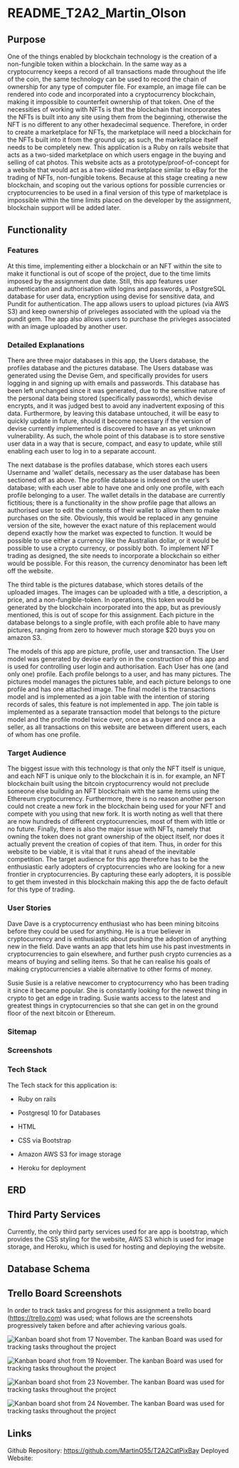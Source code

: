 # README_T2A2_Martin_Olson

## Purpose

One of the things enabled by blockchain technology is the creation of a non-fungible token within a blockchain. In the same way as a cryptocurrency keeps a record of all transactions made throughout the life of the coin, the same technology can be used to record the chain of ownership for any type of computer file. For example, an image file can be rendered into code and incorporated into a cryptocurrency blockchain, making it impossible to counterfeit ownership of that token. One of the necessities of working with NFTs is that the blockchain that incorporates the NFTs is built into any site using them from the beginning, otherwise the NFT is no different to any other hexadecimal sequence. Therefore, in order to create a marketplace for NFTs, the marketplace will need a blockchain for the NFTs built into it from the ground up; as such, the marketplace itself needs to be completely new.
This application is a Ruby on rails website that acts as a two-sided marketplace on which users engage in the buying and selling of cat photos. This website acts as a prototype/proof-of-concept for a website that would act as a two-sided marketplace similar to eBay for the trading of NFTs, non-fungible tokens. Because at this stage creating a new blockchain, and scoping out the various options for possible currencies or cryptocurrencies to be used in a final version of this type of marketplace is impossible within the time limits placed on the developer by the assignment, blockchain support will be added later.

## Functionality

### Features

At this time, implementing either a blockchain or an NFT within the site to make it functional is out of scope of the project, due to the time limits imposed by the assignment due date. Still, this app features user authentication and authorisation with logins and passwords, a PostgreSQL database for user data, encryption using devise for sensitive data, and Pundit for authentication. The app allows users to upload pictures (via AWS S3) and keep ownership of priveleges associated with the upload via the pundit gem. The app also allows users to purchase the privleges associated with an image uploaded by another user.

### Detailed Explanations

There are three major databases in this app, the Users database, the profiles database and the pictures database. The Users database was generated using the Devise Gem, and specifically provides for users logging in and signing up with emails and passwords. This database has been left unchanged since it was generated, due to the sensitive nature of the personal data being stored (specifically passwords), which devise encrypts, and it was judged best to avoid any inadvertent exposing of this data. Furthermore, by leaving this database untouched, it will be easy to quickly update in future, should it become necessary if the version of devise currently implemented is discovered to have an as yet unknown vulnerability. As such, the whole point of this database is to store senstive user data in a way that is secure, compact, and easy to update, while still enabling each user to log in to a separate account.

The next database is the profiles database, which stores each users Username and ‘wallet’ details, necessary as the user database has been sectioned off as above. The profile database is indexed on the user’s database; with each user able to have one and only one profile, with each profile belonging to a user. The wallet details in the database are currently fictitious; there is a functionality in the show profile page that allows an authorised user to edit the contents of their wallet to allow them to make purchases on the site. Obviously, this would be replaced in any genuine version of the site, however the exact nature of this replacement would depend exactly how the market was expected to function. It would be possible to use either a currency like the Australian dollar, or it would be possible to use a crypto currency, or possibly both. To implement NFT trading as designed, the site needs to incorporate a blockchain so either would be possible. For this reason, the currency denominator has been left off the website.

The third table is the pictures database, which stores details of the uploaded images. The images can be uploaded with a title, a description, a price, and a non-fungible-token. In operations, this token would be generated by the blockchain incorporated into the app, but as previously mentioned, this is out of scope for this assignment. Each picture in the database belongs to a single profile, with each profile able to have many pictures, ranging from zero to however much storage $20 buys you on amazon S3.

The models of this app are picture, profile, user and transaction. The User model was generated by devise early on in the construction of this app and is used for controlling user login and authorisation. Each User has one (and only one) profile. Each profile belongs to a user, and has many pictures. The pictures model manages the pictures table, and each picture belongs to one profile and has one attached image. The final model is the transactions model and is implemented as a join table with the intention of storing records of sales, this feature is not implemented in app. The join table is implemented as a separate transaction model that belongs to the picture model and the profile model twice over, once as a buyer and once as a seller, as all transactions on this website are between different users, each of whom has one profile.

### Target Audience

The biggest issue with this technology is that only the NFT itself is unique, and each NFT is unique only to the blockchain it is in. for example, an NFT blockchain built using the bitcoin cryptocurrency would not preclude someone else building an NFT blockchain with the same items using the Ethereum cryptocurrency. Furthermore, there is no reason another person could not create a new fork in the blockchain being used for your NFT and compete with you using that new fork. It is worth noting as well that there are now hundreds of different cryptocurrencies, most of them with little or no future. Finally, there is also the major issue with NFTs, namely that owning the token does not grant ownership of the object itself, nor does it actually prevent the creation of copies of that item. Thus, in order for this website to be viable, it is vital that it runs ahead of the inevitable competition. The target audience for this app therefore has to be the enthusiastic early adopters of cryptocurrencies who are looking for a new frontier in cryptocurrencies. By capturing these early adopters, it is possible to get them invested in this blockchain making this app the de facto default for this type of trading.

### User Stories

Dave
Dave is a cryptocurrency enthusiast who has been mining bitcoins before they could be used for anything. He is a true believer in cryptocurrency and is enthusiastic about pushing the adoption of anything new in the field. Dave wants an app that lets him use his past investments in cryptocurrencies to gain elsewhere, and further push crypto currencies as a means of buying and selling items. So that he can realise his goals of making cryptocurrencies a viable alternative to other forms of money.

Susie
Susie is a relative newcomer to cryptocurrency who has been trading it since it became popular. She is constantly looking for the newest thing in crypto to get an edge in trading. Susie wants access to the latest and greatest things in cryptocurrencies so that she can get in on the ground floor of the next bitcoin or Ethereum.

### Sitemap

### Screenshots

### Tech Stack

The Tech stack for this application is:

- Ruby on rails

- Postgresql 10 for Databases

- HTML

- CSS via Bootstrap

- Amazon AWS S3 for image storage

- Heroku for deployment

## ERD

## Third Party Services

Currently, the only third party services used for are app is bootstrap, which provides the CSS styling for the website, AWS S3 which is used for image storage, and Heroku, which is used for hosting and deploying the website.

## Database Schema

## Trello Board Screenshots

In order to track tasks and progress for this assignment a trello board (<https://trello.com>) was used; what follows are the screenshots progressively taken before and after achieving various goals.

![Kanban board shot from 17 November. The kanban Board was used for tracking tasks throughout the project](docs/KanbanBoardShots/Kanban_Board_T2A2_17Nov.png)

![Kanban board shot from 19 November. The kanban Board was used for tracking tasks throughout the project](docs/KanbanBoardShots/Kanban_Board_T2A2_19Nov.png)

![Kanban board shot from 23 November. The kanban Board was used for tracking tasks throughout the project](docs/KanbanBoardShots/Kanban_Board_T2A2_23Nov.png)

![Kanban board shot from 24 November. The kanban Board was used for tracking tasks throughout the project](docs/KanbanBoardShots/Kanban_Board_T2A2_24Nov.png)

## Links

Github Repository: <https://github.com/MartinO55/T2A2CatPixBay>
Deployed Website:
